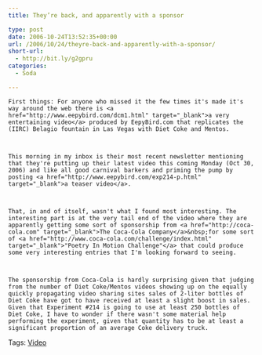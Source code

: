 ```yaml
---
title: They’re back, and apparently with a sponsor

type: post
date: 2006-10-24T13:52:35+00:00
url: /2006/10/24/theyre-back-and-apparently-with-a-sponsor/
short-url:
  - http://bit.ly/g2gpru
categories:
  - Soda

---
```

<div class='microid-mailto+http:sha1:c78f0419bae45fb504f272fe9c8d16430afb70d4'>
  
    First things: For anyone who missed it the few times it's made it's way around the web there is <a href="http://www.eepybird.com/dcm1.html" target="_blank">a very entertaining video</a> produced by EepyBird.com that replicates the (IIRC) Belagio fountain in Las Vegas with Diet Coke and Mentos.
  
  
  
    This morning in my inbox is their most recent newsletter mentioning that they're putting up their latest video this coming Monday (Oct 30, 2006) and like all good carnival barkers and priming the pump by posting <a href="http://www.eepybird.com/exp214-p.html" target="_blank">a teaser video</a>.
  
  
  
    That, in and of itself, wasn't what I found most interesting. The interesting part is at the very tail end of the video where they are apparently getting some sort of sponsorship from <a href="http://coca-cola.com" target="_blank">The Coca-Cola Company</a>&nbsp;for some sort of <a href="http://www.coca-cola.com/challenge/index.html" target="_blank">"Poetry In Motion Challenge"</a> that could produce some very interesting entries that I'm looking forward to seeing.
  
  
  
    The sponsorship from Coca-Cola is hardly surprising given that judging from the number of Diet Coke/Mentos videos showing up on the equally quickly propagating video sharing sites sales of 2-liter bottles of Diet Coke have got to have received at least a slight boost in sales. Given that Experiment #214 is going to use at least 250 bottles of Diet Coke, I have to wonder if there wasn't some material help performing the experiment, given that quantity has to be at least a significant proportion of an average Coke delivery truck.
  
</div>

<div class="st-post-tags">
  Tags: <a href="http://www.cavort.org/tag/video/" title="Video" rel="tag">Video</a><br />
</div>